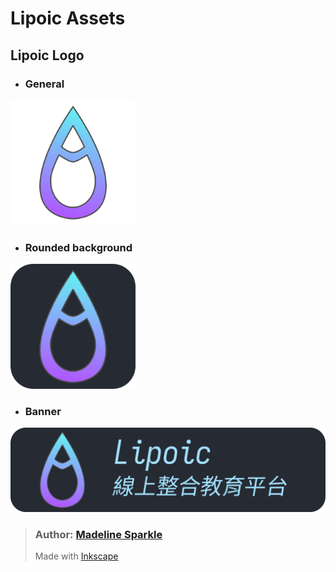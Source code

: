 # Lipoic Assets

## Lipoic Logo
* ### General
<img src="./logo/logo.svg" width="200" >

* ### Rounded background
<img src="./logo/logo_bg.svg" width="200" >

* ### Banner
<img src="./logo/banner.png">

> ### Author: [Madeline Sparkle](https://github.com/Mg138)
> Made with [Inkscape](https://inkscape.org)
